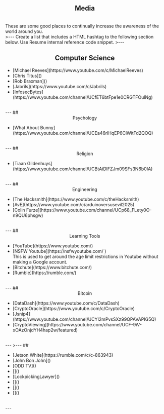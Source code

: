## <center>Media</center>
<br>
These are some good places to continually increase the awareness of the world around you.
<br>
>---
Create a list that includes a HTML hashtag to the following section below. Use Resume internal reference code snippet.
>---

## <center>Computer Science</center>
<ul>
  <li>[Michael Reeves](https://www.youtube.com/c/MichaelReeves)</li>
  <li>[Chris Titus]()</li>
  <li>[Rob Braxman]()</li>
  <li>[Jabrils](https://www.youtube.com/c/Jabrils)</li>
  <li>[InfosecBytes](https://www.youtube.com/channel/UCfET6btFpe1e0CRGTFOulNg)</li>
</ul>
<br>
---
## <center>Psychology</center>
<ul>
  <li>[What About Bunny](https://www.youtube.com/channel/UCEa46rlHqEP6ClWitFd2QOQ)</li>
</ul>
<br>
---
## <center>Religion</center>
<ul>
  <li>[Tiaan Gildenhuys](https://www.youtube.com/channel/UCBtAiDlFZJm09SFs3N6b0IA)</li>
</ul>
<br>
---
## <center>Engineering</center>
<ul>
  <li>[The Hacksmith](https://www.youtube.com/c/theHacksmith)</li>
  <li>[AvE](https://www.youtube.com/c/arduinoversusevil2025)</li>
  <li>[Colin Furze](https://www.youtube.com/channel/UCp68_FLety0O-n9QU6phsgw)</li>
</ul>
<br>
---
## <center>Learning Tools</center>
<ul>
  <li>[YouTube](https://www.youtube.com/)</li>
  <li>[NSFW Youtube](https://nsfwyoutube.com/ )</li> This is used to get around the age limit restrictions in Youtube without making a Google account.
  <li>[Bitchute](https://www.bitchute.com/)</li>
  <li>[Rumble](https://rumble.com/)</li>
</ul>
<br>
---
## <center>Bitcoin</center>
<ul>
  <li>[DataDash](https://www.youtube.com/c/DataDash)</li>
  <li>[CryptoOracle](https://www.youtube.com/c/CryptoOracle)</li>
  <li>[Jsnip4](https://www.youtube.com/channel/UCYI2mPvsSXz99QPAVAPIG5Q)</li>
  <li>[CryptoViewing](https://www.youtube.com/channel/UCF-9iV-xOAzOnjdYH4hap2w/featured)</li>
</ul>
<br>
---
 >---
 ## <center></center>
<ul>
    <li>[Jetson White](https://rumble.com/c/c-863943)</li>
    <li>[John Bon John]()</li>
    <li>[ODD TV]()</li>
    <li>[]()</li>
    <li>[LockpickingLawyer]()</li>
    <li>[]()</li>
    <li>[]()</li>
    <li>[]()</li>
</ul>
<br>
---
